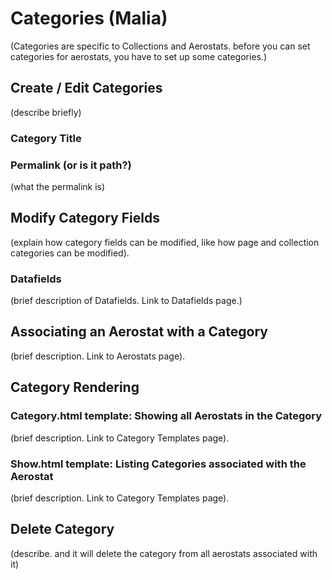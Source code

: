 # Categories (Malia)
(Categories are specific to Collections and Aerostats. before you can set categories for aerostats, you have to set up some categories.)

## Create / Edit Categories
(describe briefly)  

### Category Title

### Permalink (or is it path?)
(what the permalink is)  

## Modify Category Fields
(explain how category fields can be modified, like how page and collection categories can be modified).

### Datafields  
(brief description of Datafields. Link to Datafields page.)  

## Associating an Aerostat with a Category
(brief description. Link to Aerostats page).  

## Category Rendering

### Category.html template: Showing all Aerostats in the Category
(brief description. Link to Category Templates page).  

### Show.html template: Listing Categories associated with the Aerostat
(brief description. Link to Category Templates page).  

## Delete Category  
(describe. and it will delete the category from all aerostats associated with it)
